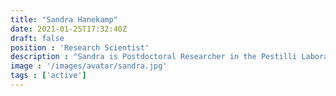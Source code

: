 ```yaml
---
title: "Sandra Hanekamp"
date: 2021-01-25T17:32:40Z
draft: false
position : 'Research Scientist'
description : "Sandra is Postdoctoral Researcher in the Pestilli Laboratory. She holds a B.A. in Neurolinguistics, an M.A. in Clinical Neuropsychology, and a Ph.D. in Cognitive and Perceptual Neuroscience from the University of Groningen. Before joining the brainlife.io team Sandra worked as Postdoctoral fellow at Harvard Medical School. Sandra is pursuing an academic career and plans to use neuroimaging for understanding the etiology and advance diagnostic of visual and neurological disorders."
image : '/images/avatar/sandra.jpg'
tags : ['active']
---
```


